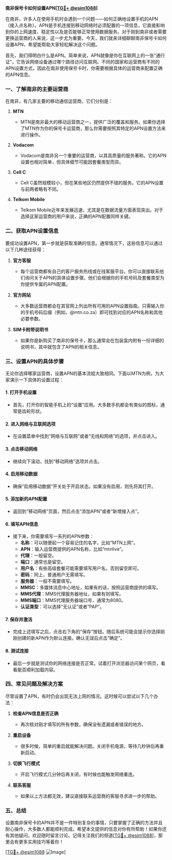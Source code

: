 **南非保号卡如何设置APN[[TG💪+ @esim1088](https://t.me/s/esim1088)]**

在南非，许多人在使用手机时会遇到一个问题——如何正确地设置手机的APN（接入点名称）。APN是手机连接到移动网络时必须配置的一项信息，它直接影响到你的上网速度、稳定性以及是否能够正常使用数据服务。对于刚到南非或者需要更换运营商的人来说，这一步尤为重要。今天，我们就来详细聊聊南非保号卡如何设置APN，希望能帮助大家轻松解决这个问题。

首先，我们得明白什么是APN。简单来说，APN就像是你在互联网上的一张“通行证”，它告诉网络设备通过哪个路径访问互联网。不同的国家和运营商有不同的APN设置方式，因此在南非使用保号卡时，你需要根据具体的运营商来配置正确的APN信息。

### 一、了解南非的主要运营商

在南非，有几家主要的移动通信运营商，它们分别是：

1. **MTN**
   - MTN是南非最大的移动运营商之一，提供广泛的覆盖和服务。如果你选择了MTN作为你的保号卡运营商，那么你需要按照其特定的APN设置方法来进行操作。
   
2. **Vodacom**
   - Vodacom是南非另一个重要的运营商，以其高质量的服务著称。它的APN设置也相对简单，但具体细节可能因套餐类型而异。

3. **Cell C**
   - Cell C虽然规模较小，但在某些地区仍然提供不错的服务。它的APN设置与前两者略有不同。

4. **Telkom Mobile**
   - Telkom Mobile近年来发展迅速，尤其是在数据流量方面表现突出。对于选择这家运营商的用户来说，正确的APN配置同样关键。

### 二、获取APN设置信息

要成功设置APN，第一步就是获取准确的信息。通常情况下，这些信息可以通过以下几种途径获得：

1. **官方客服**
   - 每个运营商都有自己的客户服务热线或在线客服平台。你可以直接联系他们询问关于APN的具体设置步骤。他们会根据你的手机号码及套餐类型为你提供专属的APN配置。

2. **官方网站**
   - 大多数运营商都会在其官网上列出所有可用的APN设置指南。只需输入你的手机号码后缀（例如，@mtn.co.za）即可找到对应的APN名称和其他必要参数。

3. **SIM卡附带说明书**
   - 如果你是新购买了南非的保号卡，那么通常会在包装盒内附有一份详细的说明书，其中就包含了APN的相关信息。

### 三、设置APN的具体步骤

无论你选择哪家运营商，设置APN的基本流程大致相同。下面以MTN为例，为大家演示一下具体的设置过程：

#### 1. 打开手机设置
   - 首先，打开你的智能手机上的“设置”应用。大多数手机都会有类似的图标，通常是齿轮形状。

#### 2. 进入网络与互联网选项
   - 在设置菜单中找到“网络与互联网”或者“无线和网络”的选项，并点击进入。

#### 3. 点击移动网络
   - 继续向下滚动，找到“移动网络”选项并点击。

#### 4. 启用移动数据
   - 确保“启用移动数据”开关处于开启状态。如果没有启用，则先将其打开。

#### 5. 添加新的APN配置
   - 返回到“移动网络”页面，然后点击“添加APN”或者“新增接入点”。

#### 6. 填写APN信息
   - 接下来，你需要填写一系列的APN参数：
     - **名称**：可以随便起一个容易记住的名字，比如“MTN上网”。
     - **APN**：输入运营商提供的APN名称，比如“mtnlive”。
     - **代理**：一般留空。
     - **端口**：通常也是留空。
     - **用户名**：有些高级套餐可能需要填写用户名，否则留空即可。
     - **密码**：同上，普通用户无需填写。
     - **服务器**：一般不需要填写。
     - **MMSC**：多媒体消息中心地址，如果有的话，按照运营商提供的填写。
     - **MMS代理**：MMS代理服务器地址，如果有则填写。
     - **MMS端口**：MMS代理服务器端口号，通常为8080。
     - **认证类型**：可以选择“无认证”或者“PAP”。

#### 7. 保存并激活
   - 完成上述填写之后，点击右下角的“保存”按钮。随后系统可能会提示你选择刚刚创建的新APN作为默认连接。确认无误后点击“确定”。

#### 8. 测试连接
   - 最后一步就是测试你的网络连接是否正常。试着打开浏览器访问某个网页，看看能否顺利加载内容。

### 四、常见问题及解决方案

尽管设置了APN，有时仍会出现无法上网的情况。这时候可以尝试以下几个办法：

1. **检查APN信息是否正确**
   - 再次核对刚才填写的所有参数，确保没有遗漏或者错误的地方。

2. **重启设备**
   - 很多时候，简单的重启就能解决问题。关闭手机电源，等待几秒钟后再重新启动。

3. **切换飞行模式**
   - 开启飞行模式几分钟后再关闭，有时候也能触发网络重连。

4. **联系客服**
   - 如果以上方法都无效，建议直接联系运营商的客服寻求进一步的帮助。

### 五、总结

设置南非保号卡的APN并不是一件特别复杂的事情，只要掌握了正确的方法并且耐心操作，大多数人都能顺利完成。希望本文提供的信息对你有所帮助！如果你还有其他疑问，欢迎随时留言讨论。记得关注我们的频道[[TG💪+ @esim1088](https://t.me/s/esim1088)]，那里会有更多实用技巧等着你！

[[TG💪+ @esim1088](https://t.me/s/esim1088) ![Image](https://i.postimg.cc/4NQfJmqS/Snipaste-2025-05-13-00-14-12.png)]